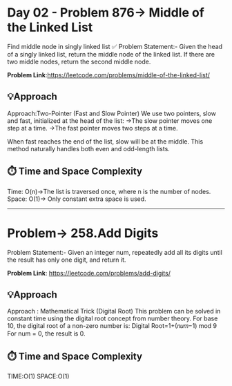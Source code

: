 # Day 02 - Problem 876-> Middle of the Linked List
Find middle node in singly linked list 
✅ Problem Statement:-
Given the head of a singly linked list, return the middle node of the linked list.
If there are two middle nodes, return the second middle node.

**Problem Link**:https://leetcode.com/problems/middle-of-the-linked-list/

## 💡Approach
Approach:Two-Pointer (Fast and Slow Pointer)
We use two pointers, slow and fast, initialized at the head of the list:
->The slow pointer moves one step at a time.
->The fast pointer moves two steps at a time.

When fast reaches the end of the list, slow will be at the middle.
This method naturally handles both even and odd-length lists.


## ⏱️ Time and Space Complexity
Time: O(n)->The list is traversed once, where n is the number of nodes.
Space: O(1)-> Only constant extra space is used.

--------------------------------------------------------------------------------------------------------------------------------------------------------------------------------------

# Problem-> 258.Add Digits
Problem Statement:-
Given an integer num, repeatedly add all its digits until the result has only one digit, and return it.

**Problem Link**: https://leetcode.com/problems/add-digits/

## 💡Approach
Approach : Mathematical Trick (Digital Root)
This problem can be solved in constant time using the digital root concept from number theory.
For base 10, the digital root of a non-zero number is:
Digital Root=1+(𝑛𝑢𝑚−1) mod 9
For num = 0, the result is 0.

## ⏱️ Time and Space Complexity
TIME:O(1)
SPACE:O(1)


